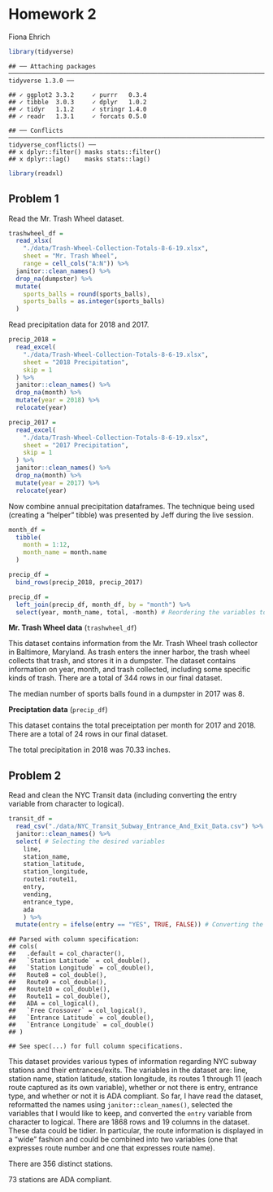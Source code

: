 Homework 2
================
Fiona Ehrich

``` r
library(tidyverse)
```

    ## ── Attaching packages ────────────────────────────────────────────────────────────────────────────────── tidyverse 1.3.0 ──

    ## ✓ ggplot2 3.3.2     ✓ purrr   0.3.4
    ## ✓ tibble  3.0.3     ✓ dplyr   1.0.2
    ## ✓ tidyr   1.1.2     ✓ stringr 1.4.0
    ## ✓ readr   1.3.1     ✓ forcats 0.5.0

    ## ── Conflicts ───────────────────────────────────────────────────────────────────────────────────── tidyverse_conflicts() ──
    ## x dplyr::filter() masks stats::filter()
    ## x dplyr::lag()    masks stats::lag()

``` r
library(readxl)
```

## Problem 1

Read the Mr. Trash Wheel dataset.

``` r
trashwheel_df =
  read_xlsx(
    "./data/Trash-Wheel-Collection-Totals-8-6-19.xlsx",
    sheet = "Mr. Trash Wheel",
    range = cell_cols("A:N")) %>% 
  janitor::clean_names() %>% 
  drop_na(dumpster) %>% 
  mutate(
    sports_balls = round(sports_balls),
    sports_balls = as.integer(sports_balls)
  )
```

Read precipitation data for 2018 and 2017.

``` r
precip_2018 =
  read_excel(
    "./data/Trash-Wheel-Collection-Totals-8-6-19.xlsx",
    sheet = "2018 Precipitation",
    skip = 1
  ) %>% 
  janitor::clean_names() %>% 
  drop_na(month) %>% 
  mutate(year = 2018) %>% 
  relocate(year)

precip_2017 =
  read_excel(
    "./data/Trash-Wheel-Collection-Totals-8-6-19.xlsx",
    sheet = "2017 Precipitation",
    skip = 1
  ) %>% 
  janitor::clean_names() %>% 
  drop_na(month) %>% 
  mutate(year = 2017) %>% 
  relocate(year)
```

Now combine annual precipitation dataframes. The technique being used
(creating a “helper” tibble) was presented by Jeff during the live
session.

``` r
month_df =
  tibble(
    month = 1:12,
    month_name = month.name
  )

precip_df =
  bind_rows(precip_2018, precip_2017)

precip_df =
  left_join(precip_df, month_df, by = "month") %>% 
  select(year, month_name, total, -month) # Reordering the variables to be in a more useful order and getting rid of the old month variable
```

**Mr. Trash Wheel data** (`trashwheel_df`)

This dataset contains information from the Mr. Trash Wheel trash
collector in Baltimore, Maryland. As trash enters the inner harbor, the
trash wheel collects that trash, and stores it in a dumpster. The
dataset contains information on year, month, and trash collected,
including some specific kinds of trash. There are a total of 344 rows in
our final dataset.

The median number of sports balls found in a dumpster in 2017 was 8.

**Preciptation data** (`precip_df`)

This dataset contains the total preceiptation per month for 2017 and
2018. There are a total of 24 rows in our final dataset.

The total precipitation in 2018 was 70.33 inches.

## Problem 2

Read and clean the NYC Transit data (including converting the entry
variable from character to logical).

``` r
transit_df =
  read_csv("./data/NYC_Transit_Subway_Entrance_And_Exit_Data.csv") %>% 
  janitor::clean_names() %>%
  select( # Selecting the desired variables
    line,
    station_name,
    station_latitude,
    station_longitude,
    route1:route11,
    entry,
    vending,
    entrance_type,
    ada
    ) %>% 
  mutate(entry = ifelse(entry == "YES", TRUE, FALSE)) # Converting the entry variable from character to logical
```

    ## Parsed with column specification:
    ## cols(
    ##   .default = col_character(),
    ##   `Station Latitude` = col_double(),
    ##   `Station Longitude` = col_double(),
    ##   Route8 = col_double(),
    ##   Route9 = col_double(),
    ##   Route10 = col_double(),
    ##   Route11 = col_double(),
    ##   ADA = col_logical(),
    ##   `Free Crossover` = col_logical(),
    ##   `Entrance Latitude` = col_double(),
    ##   `Entrance Longitude` = col_double()
    ## )

    ## See spec(...) for full column specifications.

This dataset provides various types of information regarding NYC subway
stations and their entrances/exits. The variables in the dataset are:
line, station name, station latitude, station longitude, its routes 1
through 11 (each route captured as its own variable), whether or not
there is entry, entrance type, and whether or not it is ADA compliant.
So far, I have read the dataset, reformatted the names using
`janitor::clean_names()`, selected the variables that I would like to
keep, and converted the `entry` variable from character to logical.
There are 1868 rows and 19 columns in the dataset. These data could be
tidier. In particular, the route information is displayed in a “wide”
fashion and could be combined into two variables (one that expresses
route number and one that expresses route name).

There are 356 distinct stations.

73 stations are ADA compliant.
